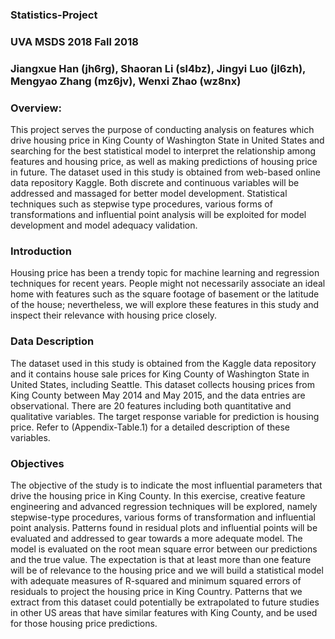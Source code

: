 ### Statistics-Project

### UVA MSDS 2018 Fall 2018

### Jiangxue Han (jh6rg), Shaoran Li (sl4bz), Jingyi Luo (jl6zh), Mengyao Zhang (mz6jv), Wenxi Zhao (wz8nx)

### Overview:

This project serves the purpose of conducting analysis on features which drive housing price in King County of Washington State in United States and searching for the best statistical model to interpret the relationship among features and housing price, as well as making predictions of housing price in future. The dataset used in this study is obtained from web-based online data repository Kaggle. Both discrete and continuous variables will be addressed and massaged for better model development. Statistical techniques such as stepwise type procedures, various forms of transformations and influential point analysis will be exploited for model development and model adequacy validation. 

### Introduction
Housing price has been a trendy topic for machine learning and regression techniques for recent years. People might not necessarily associate an ideal home with features such as the square footage of basement or the latitude of the house; nevertheless, we will explore these features in this study and inspect their relevance with housing price closely.

### Data Description
The dataset used in this study is obtained from the Kaggle data repository and it contains house sale prices for King County of Washington State in United States, including Seattle. This dataset collects housing prices from King County between May 2014 and May 2015, and the data entries are observational. There are 20 features including both quantitative and qualitative variables. The target response variable for prediction is housing price. Refer to (Appendix-Table.1) for a detailed description of these variables.

### Objectives
The objective of the study is to indicate the most influential parameters that drive the housing price in King County. In this exercise, creative feature engineering and advanced regression techniques will be explored, namely stepwise-type procedures, various forms of transformation and influential point analysis. Patterns found in residual plots and influential points will be evaluated and addressed to gear towards a more adequate model. The model is evaluated on the root mean square error between our predictions and the true value. The expectation is that at least more than one feature will be of relevance to the housing price and we will build a statistical model with adequate measures of R-squared and minimum squared errors of residuals to project the housing price in King Country. Patterns that we extract from this dataset could potentially be extrapolated to future studies in other US areas that have similar features with King County, and be used for those housing price predictions.

